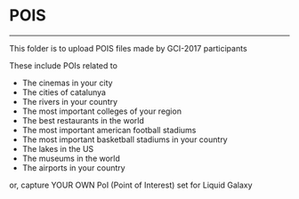 # POIS
---
This folder is to upload POIS files made by GCI-2017 participants

These include POIs related to
*   The cinemas in your city
*   The cities of catalunya
*    The rivers in your country
*    The most important colleges of your region
*    The best restaurants in the world
*    The most important american football stadiums
*    The most important basketball stadiums in your country
*    The lakes in the US
*    The museums in the world
*    The airports in your country

or, capture YOUR OWN PoI (Point of Interest) set for Liquid Galaxy
